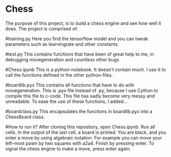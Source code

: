 # Chess
The purpose of this project, is to build a chess engine and see how well it does. The project is comprised of:

#training.py 
Here you find the tensorflow model and you can tweak parameters such as learningrate and other constants.

#test.py
This contains functions that have been of great help to me, in debugging movegeneration and countless other bugs

#Chess.ipynb
This is a python-notebook. It doesn't contain much. I use it to call the functions defined in the other python-files.

#boardlib.pyx
This contains all functions that have to do with movegeneration. This is .pyx file instead of .py, because I use Cython to compile this file to c-code. This file has sadly become very messy and unreadable. To ease the use of these functions, I added...

#boardclass.py
This encapsulates the functions in boardlib.pyx into a ChessBoard class.


#How to run it?
After cloning this repository, open Chess.ipynb. Run all cells. In the output of the last cell, a board is printed. You are black, and you enter a move by using algebraic notation. For example you can move your left-most pawn by two squares with a2a4. Finish by pressing enter. To signal the chess engine to make a move, press enter again.
